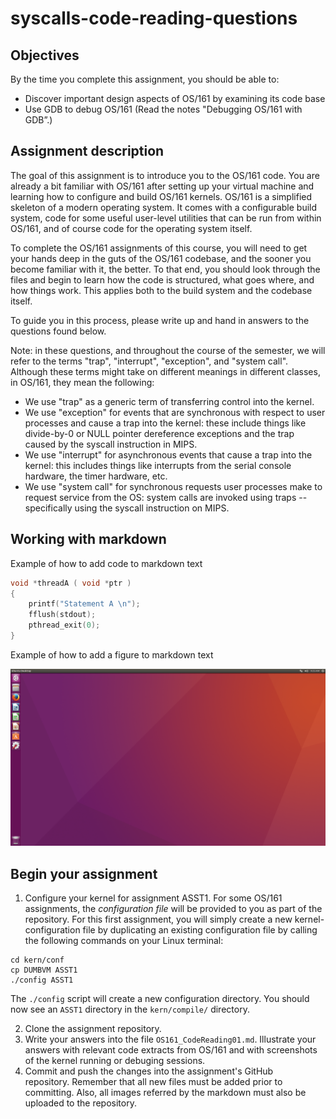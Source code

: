 # syscalls-code-reading-questions

## Objectives

By the time you complete this assignment, you should be able to:
- Discover important design aspects of OS/161 by examining its code base
- Use GDB to debug OS/161 (Read the notes "Debugging OS/161 with GDB”.)

## Assignment description
The goal of this assignment is to introduce you to the OS/161 code. You are already a bit familiar with OS/161 after  setting up your virtual machine and learning how to configure and build OS/161 kernels. OS/161 is a simplified skeleton of a modern operating system. It comes with a configurable build system, code for some useful user-level utilities that can be run from within OS/161, and of course code for the operating system itself. 

To complete the OS/161 assignments of this course, you will need to get your hands deep in the guts of the OS/161 codebase, and the sooner you become familiar with it, the better. To that end, you should look through the files and begin to learn how the code is structured, what goes where, and how things work. This applies both to the build system and the codebase itself.

To guide you in this process, please write up and hand in answers to the questions found below.  

Note: in these questions, and throughout the course of the semester, we will refer to the terms "trap", "interrupt", "exception", and "system call". Although these terms might take on different meanings in different classes, in OS/161, they mean the following:

- We use "trap" as a generic term of transferring control into the kernel.
- We use "exception" for events that are synchronous with respect to user processes and cause a trap into the kernel: these include things like divide-by-0 or NULL pointer dereference exceptions and the trap caused by the syscall instruction in MIPS.
- We use "interrupt" for asynchronous events that cause a trap into the kernel: this includes things like interrupts from the serial console hardware, the timer hardware, etc.
- We use "system call" for synchronous requests user processes make to request service from the OS: system calls are invoked using traps -- specifically using the syscall instruction on MIPS.








## Working with markdown

Example of how to add code to markdown text

```cpp
void *threadA ( void *ptr )
{
    printf("Statement A \n");
    fflush(stdout);
    pthread_exit(0); 
}
```
Example of how to add a figure to markdown text

![](Ubuntu_16.04_Desktop.png)


## Begin your assignment 

1. Configure your kernel for assignment ASST1. For some OS/161 assignments, the *configuration file* will be provided to you as part of the repository. For this first assignment, you will simply create a new kernel-configuration file by duplicating an existing configuration file by calling the following commands on your Linux terminal: 

```shell
cd kern/conf  
cp DUMBVM ASST1
./config ASST1
``` 

The `./config` script will create a new configuration directory. You should now see an `ASST1` directory in the `kern/compile/` directory.

2. Clone the assignment repository. 
3. Write your answers into the file `OS161_CodeReading01.md`. Illustrate your answers with relevant code extracts from OS/161 and with screenshots of the kernel running or debuging sessions.   
4. Commit and push the changes into the assignment's GitHub repository. Remember that all new files must be added prior to committing. Also, all images referred by the markdown must also be uploaded to the repository. 

